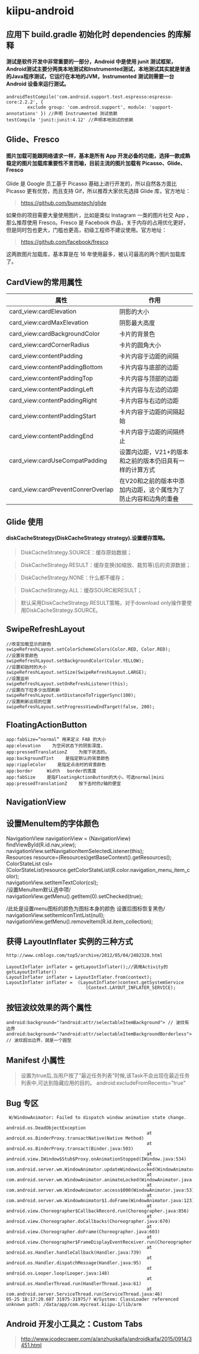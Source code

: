 # kiipu-android
## 应用下 build.gradle 初始化时 dependencies 的库解释
#### 测试是软件开发中非常重要的一部分，Android 中是使用 junit 测试框架，Android测试主要分两类本地测试和Instrumented测试，本地测试其实就是普通的Java程序测试，它运行在本地的JVM，Instrumented 测试则需要一台 Android 设备来运行测试。
```
androidTestCompile('com.android.support.test.espresso:espresso-core:2.2.2', {
        exclude group: 'com.android.support', module: 'support-annotations' }) //声明 Instrumented 测试依赖
testCompile 'junit:junit:4.12' //声明本地测试的依赖
```
## Glide、Fresco
#### 图片加载可能跟网络请求一样，基本是所有 App 开发必备的功能，选择一款成熟稳定的图片加载库重要性不言而喻，目前主流的图片加载有 Picasso、Glide、Fresco

Glide 是 Google 员工基于 Picasso 基础上进行开发的，所以自然各方面比 Picasso 更有优势，而且支持 Gif，所以推荐大家优先选择 Glide 库，官方地址：

> https://github.com/bumptech/glide

如果你的项目需要大量使用图片，比如是类似 Instagram 一类的图片社交 App ，那么推荐使用 Fresco。Fresco 是 Facebook 作品，关于内存的占用优化更好，但是同时包也更大，门槛也更高，初级工程师不建议使用。官方地址：

> https://github.com/facebook/fresco

这两款图片加载库，基本算是在 16 年使用最多，被认可最高的两个图片加载库了。

## CardView的常用属性

属性 | 作用
---|---
card_view:cardElevation |	阴影的大小
card_view:cardMaxElevation	 | 阴影最大高度
card_view:cardBackgroundColor |	卡片的背景色
card_view:cardCornerRadius |	卡片的圆角大小
card_view:contentPadding |	卡片内容于边距的间隔
card_view:contentPaddingBottom |	卡片内容与底部的边距
card_view:contentPaddingTop	| 卡片内容与顶部的边距
card_view:contentPaddingLeft |	卡片内容与左边的边距
card_view:contentPaddingRight |	卡片内容与右边的边距
card_view:contentPaddingStart |	卡片内容于边距的间隔起始
card_view:contentPaddingEnd	 | 卡片内容于边距的间隔终止
card_view:cardUseCompatPadding |	设置内边距，V21+的版本和之前的版本仍旧具有一样的计算方式
card_view:cardPreventConrerOverlap |	在V20和之前的版本中添加内边距，这个属性为了防止内容和边角的重叠

## Glide 使用

#### diskCacheStrategy(DiskCacheStrategy strategy).设置缓存策略。
> DiskCacheStrategy.SOURCE：缓存原始数据；

> DiskCacheStrategy.RESULT：缓存变换(如缩放、裁剪等)后的资源数据；

> DiskCacheStrategy.NONE：什么都不缓存；

> DiskCacheStrategy.ALL：缓存SOURC和RESULT；

> 默认采用DiskCacheStrategy.RESULT策略，对于download only操作要使用DiskCacheStrategy.SOURCE。

## SwipeRefreshLayout 
```
//改变加载显示的颜色  
swipeRefreshLayout.setColorSchemeColors(Color.RED, Color.RED);  
//设置背景颜色  
swipeRefreshLayout.setBackgroundColor(Color.YELLOW);  
//设置初始时的大小  
swipeRefreshLayout.setSize(SwipeRefreshLayout.LARGE);  
//设置监听  
swipeRefreshLayout.setOnRefreshListener(this);  
//设置向下拉多少出现刷新  
swipeRefreshLayout.setDistanceToTriggerSync(100);  
//设置刷新出现的位置  
swipeRefreshLayout.setProgressViewEndTarget(false, 200); 
```

## FloatingActionButton
```
app:fabSize=”normal” 用来定义 FAB 的大小
app:elevation 　　为空闲状态下的阴影深度，
app:pressedTranslationZ　　 为按下状态的。
app:backgroundTint 　　是指定默认的背景颜色 
app:rippleColor 　　是指定点击时的背景颜色 
app:border 　　 Width 　border的宽度 
app:fabSize 　　是指FloatingActionButton的大小，可选normal|mini 
app:pressedTranslationZ 　　按下去时的z轴的便宜
```

## NavigationView

## 设置MenuItem的字体颜色 
NavigationView navigationView = (NavigationView) findViewById(R.id.nav_view);  
        navigationView.setNavigationItemSelectedListener(this);  
        Resources resource=(Resources)getBaseContext().getResources();  
        ColorStateList csl=(ColorStateList)resource.getColorStateList(R.color.navigation_menu_item_color);  
navigationView.setItemTextColor(csl);  
/设置MenuItem默认选中项/  
navigationView.getMenu().getItem(0).setChecked(true); 

/此处是设置menu图标的颜色为图标本身的颜色 设置后图标恢复黑色/
navigationView.setItemIconTintList(null);
navigationView.getMenu().removeItem(R.id.item_collection);


## 获得 LayoutInflater 实例的三种方式
```
http://www.cnblogs.com/top5/archive/2012/05/04/2482328.html

LayoutInflater inflater = getLayoutInflater();//调用Activity的getLayoutInflater() 
LayoutInflater inflater = LayoutInflater.from(context);  
LayoutInflater inflater =  (LayoutInflater)context.getSystemService
                              (Context.LAYOUT_INFLATER_SERVICE);
```
## 按钮波纹效果的两个属性
```
android:background="?android:attr/selectableItemBackground"> // 波纹有边界
android:background="?android:attr/selectableItemBackgroundBorderless"> // 波纹超出边界，就是一个圆型
```

## Manifest 小属性
> 设置为true后,当用户按了“最近任务列表”时候,该Task不会出现在最近任务列表中,可达到隐藏应用的目的。
> android:excludeFromRecents="true" 

## Bug 专区
```
 W/WindowAnimator: Failed to dispatch window animation state change.
                                                 android.os.DeadObjectException
                                                     at android.os.BinderProxy.transactNative(Native Method)
                                                     at android.os.BinderProxy.transact(Binder.java:503)
                                                     at android.view.IWindow$Stub$Proxy.onAnimationStopped(IWindow.java:534)
                                                     at com.android.server.wm.WindowAnimator.updateWindowsLocked(WindowAnimator.java:286)
                                                     at com.android.server.wm.WindowAnimator.animateLocked(WindowAnimator.java:678)
                                                     at com.android.server.wm.WindowAnimator.access$000(WindowAnimator.java:53)
                                                     at com.android.server.wm.WindowAnimator$1.doFrame(WindowAnimator.java:123)
                                                     at android.view.Choreographer$CallbackRecord.run(Choreographer.java:856)
                                                     at android.view.Choreographer.doCallbacks(Choreographer.java:670)
                                                     at android.view.Choreographer.doFrame(Choreographer.java:603)
                                                     at android.view.Choreographer$FrameDisplayEventReceiver.run(Choreographer.java:844)
                                                     at android.os.Handler.handleCallback(Handler.java:739)
                                                     at android.os.Handler.dispatchMessage(Handler.java:95)
                                                     at android.os.Looper.loop(Looper.java:148)
                                                     at android.os.HandlerThread.run(HandlerThread.java:61)
                                                     at com.android.server.ServiceThread.run(ServiceThread.java:46)
05-25 18:17:20.607 31975-31975/? W/System: ClassLoader referenced unknown path: /data/app/com.mycreat.kiipu-1/lib/arm
```

## Android 开发小工具之：Custom Tabs
> http://www.jcodecraeer.com/a/anzhuokaifa/androidkaifa/2015/0914/3451.html
